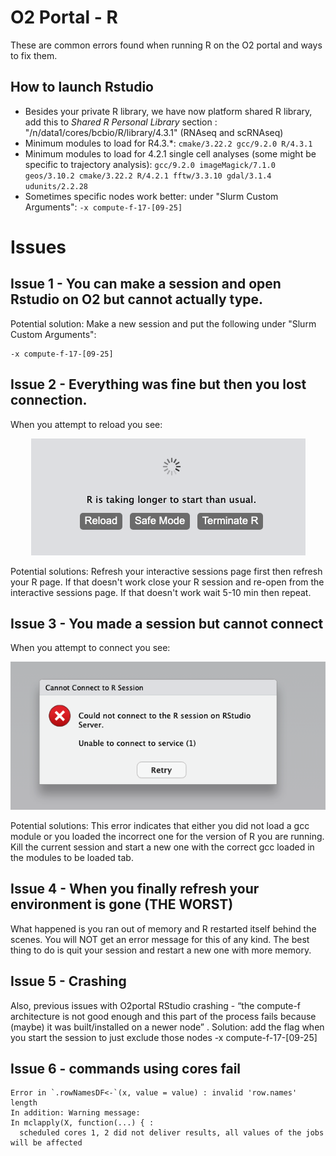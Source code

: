 # O2 Portal - R

These are common errors found when running R on the O2 portal and ways to fix them.

## How to launch Rstudio

- Besides your private R library, we have now platform shared R library, add this to *Shared R Personal Library* section
: "/n/data1/cores/bcbio/R/library/4.3.1" (RNAseq and scRNAseq)
- Minimum modules to load for R4.3.*: `cmake/3.22.2 gcc/9.2.0 R/4.3.1 `
- Minimum modules to load for 4.2.1 single cell analyses (some might be specific to trajectory analysis):
`gcc/9.2.0 imageMagick/7.1.0 geos/3.10.2 cmake/3.22.2 R/4.2.1 fftw/3.3.10 gdal/3.1.4 udunits/2.2.28`
- Sometimes specific nodes work better: under "Slurm Custom Arguments":  `-x compute-f-17-[09-25]`

# Issues

## Issue 1 - You can make a session and open Rstudio on O2 but cannot actually type.

Potential solution:  Make a new session and put the following under "Slurm Custom Arguments":  
```
-x compute-f-17-[09-25]
```

## Issue 2 - Everything was fine but then you lost connection.

When you attempt to reload you see:

<p align = "center">
<img src="../img/r_taking_longer.png">
</p>

Potential solutions: Refresh your interactive sessions page first then refresh your R page. 
If that doesn't work close your R session and re-open from the interactive sessions page.
If that doesn't work wait 5-10 min then repeat.

## Issue 3 - You made a session but cannot connect

When you attempt to connect you see:

<p align = "center">
<img src="../img/can_not_connect.png">
</p>

Potential solutions: This error indicates that either you did not load a gcc module or you loaded the incorrect one for the version of R you are running.
Kill the current session and start a new one with the correct gcc loaded in the modules to be loaded tab.

## Issue 4 - When you finally refresh your environment is gone (THE WORST)

What happened is you ran out of memory and R restarted itself behind the scenes. You will NOT get an error message for this of any kind. The best thing to do is quit your session and restart a new one with more memory.

## Issue 5 - Crashing

Also, previous issues with O2portal RStudio crashing - “the compute-f architecture is not good enough and this part of the process fails because (maybe) it was built/installed on a newer node” .
Solution: add the flag when you start the session to just exclude those nodes -x compute-f-17-[09-25]

## Issue 6 - commands using cores fail

```
Error in `.rowNamesDF<-`(x, value = value) : invalid 'row.names' length
In addition: Warning message:
In mclapply(X, function(...) { :
  scheduled cores 1, 2 did not deliver results, all values of the jobs will be affected
```
